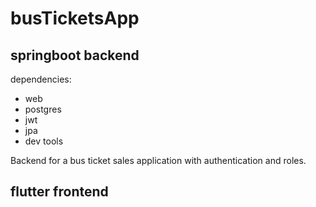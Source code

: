 # busTicketsApp

## springboot backend

dependencies:
* web
* postgres
* jwt
* jpa
* dev tools

Backend for a bus ticket sales application with authentication and roles.

## flutter frontend



